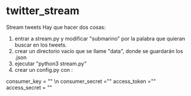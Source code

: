 # twitter_stream
Stream tweets 
Hay que hacer dos cosas:

1. entrar a stream.py y modificar "submarino" por la palabra que quieran buscar en los tweets. 
2. crear un directorio vacío que se llame "data", donde se guardarán los .json
3. ejecutar "python3 stream.py"
4. crear un config.py con :

consumer_key = "" \n
consumer_secret =""
access_token =""
access_secret = ""
